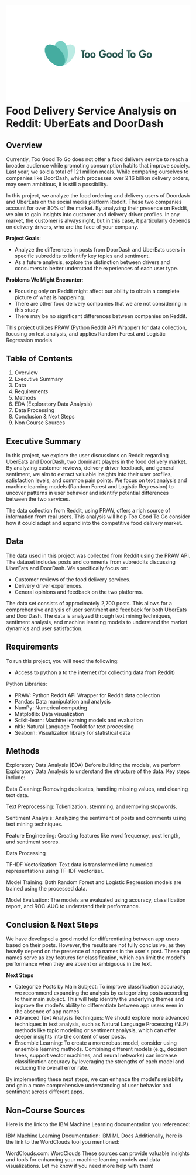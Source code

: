 # ![](logo.png) Food Delivery Service Analysis on Reddit: UberEats and DoorDash

## Overview

Currently, Too Good To Go does not offer a food delivery service to reach a broader audience while promoting consumption habits that improve society. Last year, we sold a total of 121 million meals. While comparing ourselves to companies like DoorDash, which processes over 2.16 billion delivery orders, may seem ambitious, it is still a possibility.

In this project, we analyze the food ordering and delivery users of Doordash and UberEats on the social media platform Reddit. These two companies account for over 80% of the market. By analyzing their presence on Reddit, we aim to gain insights into customer and delivery driver profiles. In any market, the customer is always right, but in this case, it particularly depends on delivery drivers, who are the face of your company.

**Project Goals**:

* Analyze the differences in posts from DoorDash and UberEats users in specific subreddits to identify key topics and sentiment.
* As a future analysis, explore the distinction between drivers and consumers to better understand the experiences of each user type.

**Problems We Might Encounter**:
* Focusing only on Reddit might affect our ability to obtain a complete picture of what is happening.
* There are other food delivery companies that we are not considering in this study.
* There may be no significant differences between companies on Reddit.

This project utilizes PRAW (Python Reddit API Wrapper) for data collection, focusing on text analysis, and applies Random Forest and Logistic Regression models

## Table of Contents

1. Overview
2. Executive Summary
3. Data
4. Requirements
5. Methods
6. EDA (Exploratory Data Analysis)
7. Data Processing
8. Conclusion & Next Steps
9. Non Course Sources

## Executive Summary

In this project, we explore the user discussions on Reddit regarding UberEats and DoorDash, two dominant players in the food delivery market. By analyzing customer reviews, delivery driver feedback, and general sentiment, we aim to extract valuable insights into their user profiles, satisfaction levels, and common pain points. We focus on text analysis and machine learning models (Random Forest and Logistic Regression) to uncover patterns in user behavior and identify potential differences between the two services.

The data collection from Reddit, using PRAW, offers a rich source of information from real users. This analysis will help Too Good To Go consider how it could adapt and expand into the competitive food delivery market.

## Data

The data used in this project was collected from Reddit using the PRAW API. The dataset includes posts and comments from subreddits discussing UberEats and DoorDash. We specifically focus on:

* Customer reviews of the food delivery services.
* Delivery driver experiences.
* General opinions and feedback on the two platforms.

The data set consists of approximately 2,700 posts. This allows for a comprehensive analysis of user sentiment and feedback for both UberEats and DoorDash. The data is analyzed through text mining techniques, sentiment analysis, and machine learning models to understand the market dynamics and user satisfaction.

## Requirements

To run this project, you will need the following:

- Access to python a to the internet (for collecting data from Reddit)

Python Libraries:
- PRAW: Python Reddit API Wrapper for Reddit data collection
- Pandas: Data manipulation and analysis
- NumPy: Numerical computing
- Matplotlib: Data visualization
- Scikit-learn: Machine learning models and evaluation
- nltk: Natural Language Toolkit for text processing
- Seaborn: Visualization library for statistical data

## Methods

Exploratory Data Analysis (EDA)
Before building the models, we perform Exploratory Data Analysis to understand the structure of the data. Key steps include:

Data Cleaning: Removing duplicates, handling missing values, and cleaning text data.

Text Preprocessing: Tokenization, stemming, and removing stopwords.

Sentiment Analysis: Analyzing the sentiment of posts and comments using text mining techniques.

Feature Engineering: Creating features like word frequency, post length, and sentiment scores.

Data Processing

TF-IDF Vectorization: Text data is transformed into numerical representations using TF-IDF vectorizer.

Model Training: Both Random Forest and Logistic Regression models are trained using the processed data.

Model Evaluation: The models are evaluated using accuracy, classification report, and ROC-AUC to understand their performance.

## Conclusion & Next Steps
We have developed a good model for differentiating between app users based on their posts. However, the results are not fully conclusive, as they heavily depend on the presence of app names in the user's post. These app names serve as key features for classification, which can limit the model's performance when they are absent or ambiguous in the text.

**Next Steps**

* Categorize Posts by Main Subject: To improve classification accuracy, we recommend expanding the analysis by categorizing posts according to their main subject. This will help identify the underlying themes and improve the model's ability to differentiate between app users even in the absence of app names.
* Advanced Text Analysis Techniques: We should explore more advanced techniques in text analysis, such as Natural Language Processing (NLP) methods like topic modeling or sentiment analysis, which can offer deeper insights into the content of user posts.
* Ensemble Learning: To create a more robust model, consider using ensemble learning methods. Combining different models (e.g., decision trees, support vector machines, and neural networks) can increase classification accuracy by leveraging the strengths of each model and reducing the overall error rate.

By implementing these next steps, we can enhance the model's reliability and gain a more comprehensive understanding of user behavior and sentiment across different apps.

## Non-Course Sources 

Here is the link to the IBM Machine Learning documentation you referenced:

IBM Machine Learning Documentation: IBM ML Docs
Additionally, here is the link to the WordClouds tool you mentioned:

WordClouds.com: WordClouds
These sources can provide valuable insights and tools for enhancing your machine learning models and data visualizations. Let me know if you need more help with them!